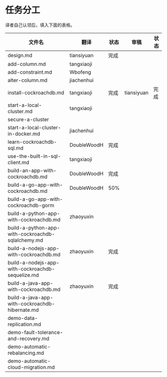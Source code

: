 # 任务分工

译者自己认领后，填入下面的表格。

| 文件名                                      | 翻译          | 状态   | 审稿   | 状态   |
| ---------------------------------------- | ----------- | ---- | ---- | ---- |
| design.md                                | tiansiyuan  | 完成  |      |      |
| add-column.md                            | tangxiaoji  |      |      |      |
| add-constraint.md                        | Wbofeng     |      |      |      |
| alter-column.md                          | jiachenhui  |      |      |      |
| install-cockroachdb.md                   | tangxiaoji  | 完成 | tiansiyuan | 完成 |
| start-a-local-cluster.md                 | tangxiaoji  |      |      |      |
| secure-a-cluster                         |             |      |      |      |
| start-a-local-cluster-in-docker.md       | jiachenhui  |      |      |      |
| learn-cockroachdb-sql.md                 | DoubleWoodH | 完成   |      |      |
| use-the-built-in-sql-client.md           | tangxiaoji  |      |      |      |
| build-an-app-with-cockroachdb.md         | DoubleWoodH | 完成   |      |      |
| build-a-go-app-with-cockroachdb.md       | DoubleWoodH | 50%  |      |      |
| build-a-go-app-with-cockroachdb-gorm     |             |      |      |      |
| build-a-python-app-with-cockroachdb.md   | zhaoyuxin   |      |      |      |
| build-a-python-app-with-cockroachdb-sqlalchemy.md |             |      |      |      |
| build-a-nodejs-app-with-cockroachdb.md   | zhaoyuxin   | 完成   |      |      |
| build-a-nodejs-app-with-cockroachdb-sequelize.md |             |      |      |      |
| build-a-java-app-with-cockroachdb.md     | zhaoyuxin   | 完成   |      |      |
| build-a-java-app-with-cockroachdb-hibernate.md |             |      |      |      |
| demo-data-replication.md                 |             |      |      |      |
| demo-fault-tolerance-and-recovery.md     |             |      |      |      |
| demo-automatic-rebalancing.md            |             |      |      |      |
| demo-automatic-cloud-migration.md        |             |      |      |      |
